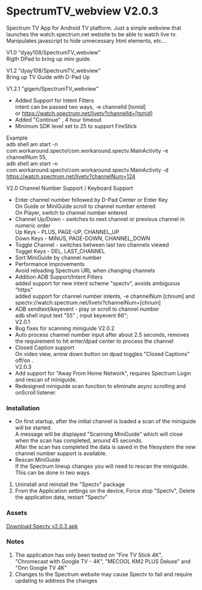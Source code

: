 # SpectrumTV_webview V2.0.3
Spectrum TV App for Android TV platform.
Just a simple webview that launches the watch.spectrum.net website to be able to watch live tv.
Manipulates javascript to hide unnecessary html elements, etc...

V1.0  "dyay108/SpectrumTV_webview"<br>
Rigth DPad to bring up mini guide.

V1.2 "dyay108/SpectrumTV_webview"<br>
Bring up TV Guide with D-Pad Up

V1.2.1   "gigem/SpectrumTV_webview"<br>
- Added Support for Intent Filters<br>
  intent can be passed two ways, -e channelId [tsmid]<br>
  or https://watch.spectrum.net/livetv?channelId=[tsmid]<br>
- Added "Continue" , 4 hour timeout
- Minimum SDK level set to 25 to support FireStick

Example<br>
adb shell am start -n com.workaround.spectv/com.workaround.spectv.MainActivity -e  channelNum 55,<br>
adb shell am start -n com.workaround.spectv/com.workaround.spectv.MainActivity
-d  https://watch.spectrum.net/livetv?channelNum=124

V2.0
Channel Number Support / Keyboard Support
- Enter channel number followed by D-Pad Center or Enter Key<br>
  On Guide or MiniGuide scroll to channel number entered<br>
  On Player, switch to channel number entered<br>
- Channel Up/Down  -  switches to next channel or previous channel in numeric order<br>
  Up Keys -  PLUS, PAGE-UP, CHANNEL_UP<br>
  Down Keys - MINUS, PAGE-DOWN, CHANNEL_DOWN<br>
- Toggle Channel -  switches between last two channels viewed<br>
  Toggel Keys - DEL, LAST_CHANNEL<br>
- Sort MiniGuide by channel number
- Performance Improvements <br>
  Avoid reloading Spectrum URL when changing channels<br>
- Addition ADB Support/Intent Filters <br>
  added support for new intent scheme "spectv", avoids ambiguous "https"<br>
  added support for channel number intents,  -e channelNum [chnum] and
  spectv://watch.spectrum.net/livetv?channelNum=[chnum] <br>
- ADB sendtext/keyevent - play or scroll to channel number<br>
  adb shell input text "55" ; input keyevent 66";<br>
V2.0.1
- Bug fixes for scanning miniguide
V2.0.2
- Auto process channel number input after about 2.5 seconds, removes the requirement to hit enter/dpad center to process the channel
- Closed Caption support <br>
  On video view, arrow down button on dpad toggles "Closed Captions" off/on . <br>
V2.0.3
- Add support for "Away From Home Network", requires Spectrum Login and rescan of miniguide.
- Redesigned miniguide scan function to eliminate async scrolling and onScroll listener.

### Installation
- On first startup, after the initial channel is loaded a scan of the miniguide will be started. <br>
  A message will be displayed "Scanning MiniGuide" which will close when the scan has completed, around 45 seconds.<br>
  After the scan has completed the data is saved in the filesystem the new channel number support is available.<br>
- Rescan MiniGuide<br>
  If the Spectrum lineup changes you will need to rescan the miniguide. This can be done in two ways.<br>
1. Uninstall and reinstall the "Spectv" package
2. From the Application settings on the device, Force stop "Spectv", Delete the application data, restart "Spectv"

### Assets
<a href="https://github.com/brodfueh/SpectrumTV_webview/releases/download/Spectv-v2.0.3/spectv-v2.0.3.apk">
Download Spectv v2.0.3  apk</a>




### Notes
1. The application has only been tested on "Fire TV Stick 4K", "Chromecast with Google TV - 4K", "MECOOL KM2 PLUS Deluxe" and "Onn Google TV 4K"
2. Changes to the Spectrum website may cause Spectv to fail and require updating to address the changes